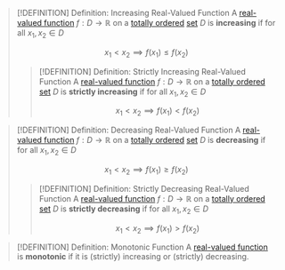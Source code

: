 >[!DEFINITION] Definition: Increasing Real-Valued Function
>A [real-valued function](Real-Valued%20Function.md) $f: D \to \mathbb{R}$ on a [totally ordered](../../../../Set%20Theory/Ordering/Total%20Order.md) [set](../../../../Set%20Theory/Set.md) $D$ is **increasing** if for all $x_1, x_2 \in D$
>
>$$x_1 \lt x_2 \implies f(x_1) \le f(x_2)$$
>
>>[!DEFINITION] Definition: Strictly Increasing Real-Valued Function
>>A [real-valued function](Real-Valued%20Function.md) $f: D \to \mathbb{R}$ on a [totally ordered](../../../../Set%20Theory/Ordering/Total%20Order.md) [set](../../../../Set%20Theory/Set.md) $D$ is **strictly increasing** if for all $x_1, x_2 \in D$
>>
>>$$x_1 \lt x_2 \implies f(x_1) \lt f(x_2)$$

>[!DEFINITION] Definition: Decreasing Real-Valued Function
>A [real-valued function](Real-Valued%20Function.md) $f: D \to \mathbb{R}$ on a [totally ordered](../../../../Set%20Theory/Ordering/Total%20Order.md) [set](../../../../Set%20Theory/Set.md) $D$ is **decreasing** if for all $x_1, x_2 \in D$
>
>$$x_1 \lt x_2 \implies f(x_1) \ge f(x_2)$$
>
>>[!DEFINITION] Definition: Strictly Decreasing Real-Valued Function
>>A [real-valued function](Real-Valued%20Function.md) $f: D \to \mathbb{R}$ on a [totally ordered](../../../../Set%20Theory/Ordering/Total%20Order.md) [set](../../../../Set%20Theory/Set.md) $D$ is **strictly decreasing** if for all $x_1, x_2 \in D$
>>
>>$$x_1 \lt x_2 \implies f(x_1) \gt f(x_2)$$

>[!DEFINITION] Definition: Monotonic Function
>A [real-valued function](Real-Valued%20Function.md) is **monotonic** if it is (strictly) increasing or (strictly) decreasing.